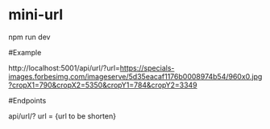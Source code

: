 # mini-url

npm run dev

#Example

http://localhost:5001/api/url/?url=https://specials-images.forbesimg.com/imageserve/5d35eacaf1176b0008974b54/960x0.jpg?cropX1=790&cropX2=5350&cropY1=784&cropY2=3349

#Endpoints

api/url/? url = {url to be shorten}

